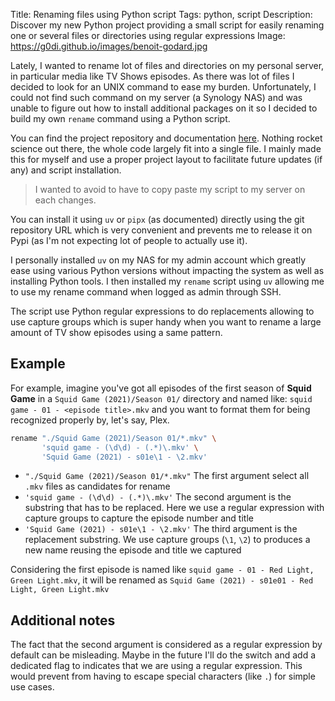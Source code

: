 Title: Renaming files using Python script
Tags: python, script
Description: Discover my new Python project providing a small script for easily renaming one or several files or directories using regular expressions
Image: https://g0di.github.io/images/benoit-godard.jpg

Lately, I wanted to rename lot of files and directories on my personal server, in particular media like TV Shows episodes. As there was lot of files I decided to look for an UNIX command to ease my burden.
Unfortunately, I could not find such command on my server (a Synology NAS) and was unable to figure out how to install additional packages on it so I decided to build my own `rename` command using a Python script.

You can find the project repository and documentation [here](https://github.com/g0di/rename). Nothing rocket science out there, the whole code largely fit into a single file.
I mainly made this for myself and use a proper project layout to facilitate future updates (if any) and script installation.
> I wanted to avoid to have to copy paste my script to my server on each changes.

You can install it using `uv` or `pipx` (as documented) directly using the git repository URL which is very convenient and prevents me to release it on Pypi (as I'm not expecting lot of people to actually use it).

I personally installed `uv` on my NAS for my admin account which greatly ease using various Python versions without impacting the system as well as installing Python tools.
I then installed my `rename` script using `uv` allowing me to use my rename command when logged as admin through SSH.

The script use Python regular expressions to do replacements allowing to use capture groups which is super handy when you want to rename a large amount of TV show episodes using a same pattern.

## Example

For example, imagine you've got all episodes of the first season of **Squid Game** in a `Squid Game (2021)/Season 01/` directory and named like: `squid game - 01 - <episode title>.mkv` and you want to format them for being recognized properly by, let's say, Plex.
```bash
rename "./Squid Game (2021)/Season 01/*.mkv" \
       'squid game - (\d\d) - (.*)\.mkv' \
       'Squid Game (2021) - s01e\1 - \2.mkv'
```

- `"./Squid Game (2021)/Season 01/*.mkv"` The first argument select all `.mkv` files as candidates for rename
- `'squid game - (\d\d) - (.*)\.mkv'` The second argument is the substring that has to be replaced. Here we use a regular expression with capture groups to capture the episode number and title
- `'Squid Game (2021) - s01e\1 - \2.mkv'` The third argument is the replacement substring. We use capture groups (`\1`, `\2`) to produces a new name reusing the episode and title we captured

Considering the first episode is named like `squid game - 01 - Red Light, Green Light.mkv`, it will be renamed as `Squid Game (2021) - s01e01 - Red Light, Green Light.mkv`

## Additional notes

The fact that the second argument is considered as a regular expression by default can be misleading. Maybe in the future I'll do the switch and add a dedicated flag to indicates that we are using a regular expression. This would prevent from having to escape special characters (like `.`) for simple use cases.
